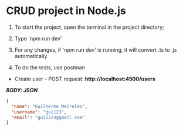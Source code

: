 # CRUD project in Node.js

1. To start the project, open the terminal in the project directory;

2. Type 'npm run dev'

3. For any changes, if 'npm run dev' is running, it will convert .ts to .js automatically

4. To do the tests, use postman

- Create user - POST request: **http://localhost:4500/users**

***BODY: JSON***

```json
{
  "name": "Guilherme Meireles",
  "username": "gui123",
  "email": "gui1223@gmail.com"
}
```
